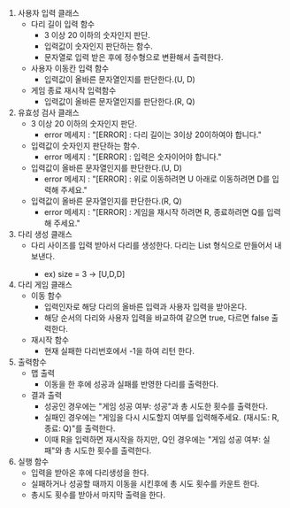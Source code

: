 1. 사용자 입력 클래스
    - 다리 길이 입력 함수
      - 3 이상 20 이하의 숫자인지 판단.
      - 입력값이 숫자인지 판단하는 함수.
      - 문자열로 입력 받은 후에 정수형으로 변환해서 출력한다.
    - 사용자 이동칸 입력 함수
      - 입력값이 올바른 문자열인지를 판단한다.(U, D)
    - 게임 종료 재시작 입력함수 
      - 입력값이 올바른 문자열인지를 판단한다.(R, Q)
2. 유효성 검사 클래스
    - 3 이상 20 이하의 숫자인지 판단.
      - error 메세지 : "[ERROR] : 다리 길이는 3이상 20이하여야 합니다." 
    - 입력값이 숫자인지 판단하는 함수.
      - error 메세지 : "[ERROR] : 입력은 숫자이어야 합니다."
    - 입력값이 올바른 문자열인지를 판단한다.(U, D)
      - error 메세지 : "[ERROR] : 위로 이동하려면 U 아래로 이동하려면 D를 입력해 주세요."
    - 입력값이 올바른 문자열인지를 판단한다.(R, Q)
      - error 메세지 : "[ERROR] : 게임을 재시작 하려면 R, 종료하려면 Q를 입력해 주세요."
3. 다리 생성 클래스
   - 다리 사이즈를 입력 받아서 다리를 생성한다. 다리는 List<String> 형식으로 만들어서 내보낸다.
     - ex) size = 3 -> [U,D,D]
4. 다리 게임 클래스
   - 이동 함수
     - 입력인자로 해당 다리의 올바른 입력과 사용자 입력을 받아온다.
     - 해당 순서의 다리와 사용자 입력을 바교하여 같으면 true, 다르면 false 출력한다.
   - 재시작 함수
     - 현재 실패한 다리번호에서 -1을 하여 리턴 한다.
5. 출력함수
   - 맵 출력
     - 이동을 한 후에 성공과 실패를 반영한 다리를 출력한다. 
   - 결과 출력
     - 성공인 경우에는 "게임 성공 여부: 성공"과 총 시도한 횟수를 출력한다.
     - 실패인 경우에는 "게임을 다시 시도할지 여부를 입력해주세요. (재시도: R, 종료: Q)"를 출력한다.
      - 이때 R을 입력하면 재시작을 하지만, Q인 경우에는 "게임 성공 여부: 실패"와 총 시도한 횟수를 출력한다.
6. 실행 함수
   - 입력을 받아온 후에 다리생성을 한다.
   - 실패하거나 성공할 때까지 이동을 시킨후에 총 시도 횟수를 카운트 한다.
   - 총시도 횟수를 받아서 마지막 출력을 한다.